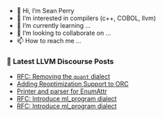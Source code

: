 - 👋 Hi, I’m Sean Perry
- 👀 I’m interested in compilers (c++, COBOL, llvm)
- 🌱 I’m currently learning ...
- 💞️ I’m looking to collaborate on ...
- 📫 How to reach me ...

<!---
s66perry/s66perry is a ✨ special ✨ repository because its `README.md` (this file) appears on your GitHub profile.
You can click the Preview link to take a look at your changes.
--->
### 📕 Latest LLVM Discourse Posts

<!-- DISCOURSE-LLVM:START -->
- [RFC: Removing the `quant` dialect](https://discourse.llvm.org/t/rfc-removing-the-quant-dialect/3643/11)
- [Adding Reoptimization Support to ORC](https://discourse.llvm.org/t/adding-reoptimization-support-to-orc/60389/1)
- [Printer and parser for EnumAttr](https://discourse.llvm.org/t/printer-and-parser-for-enumattr/60128/2)
- [RFC: Introduce ml_program dialect](https://discourse.llvm.org/t/rfc-introduce-ml-program-dialect/60376/12)
- [RFC: Introduce ml_program dialect](https://discourse.llvm.org/t/rfc-introduce-ml-program-dialect/60376/11)
<!-- DISCOURSE-LLVM:END -->
